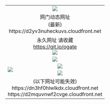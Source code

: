﻿<table>
  <tr></tr>
  <tr><td colspan=2 align=center><img src="https://d2yv3nuheckuvs.cloudfront.net/Up/oGate.jpg" /></td></tr>
  <tr><td colspan=2 align=center>网门动态网址<br/>(最新)
<br>https://d2yv3nuheckuvs.cloudfront.net
    </td>
  </tr>
  <tr>
    <td colspan=2 style="text-align:center">永久网址 请收藏<br/><a href="https://git.io/ogate" target="_blank">https://git.io/ogate</a><br/><a href="https://d2yv3nuheckuvs.cloudfront.net/Up/0WMGDL2.png" target="_blank"><img src="https://d2yv3nuheckuvs.cloudfront.net/Up/0WMGD2.png"/></a></td>
  </tr>
  <tr>
    <td colspan=2 style="text-align:center"><a href="https://d2yv3nuheckuvs.cloudfront.net/ogUP.aspx?name=0oGate.apk" target="_blank"><img src="https://d2yv3nuheckuvs.cloudfront.net/Up/0WMAZ.jpg" /></a></td>
  </tr>
  <tr>
    <td rowspan=2><a href="https://d2yv3nuheckuvs.cloudfront.net/ogUP.aspx?name=WJ.mp4&count=SP:1,480P:1" target="_blank"><img src="https://d2yv3nuheckuvs.cloudfront.net/Up/WJ.jpg" /></a></td>
    <td><a href="https://d2yv3nuheckuvs.cloudfront.net/ogUP.aspx?name=11DKC.mp4&count=2:4,1:16" target="_blank"><img src="https://d2yv3nuheckuvs.cloudfront.net/Up/11DKC.jpg" /></a></td> 
  </tr>
  <tr>
    <td><a href="https://d2yv3nuheckuvs.cloudfront.net/ogUP.aspx?name=LRSH.mp4&count=W:13,2:10" target="_blank"><img src="https://d2yv3nuheckuvs.cloudfront.net/Up/LRSH.jpg" /></a></td>
  </tr>
  <tr>
    <td colspan=2 align=center>(以下网址可能失效)
<br>https://dn3hf0hlwlkdx.cloudfront.net
<br>https://d2mquvnwf2cvge.cloudfront.net
    </td>
  </tr>
</table>
